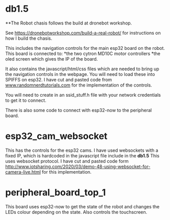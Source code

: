 

# db1.5
**The Robot chasis follows the build at dronebot workshop. 

See https://dronebotworkshop.com/build-a-real-robot/ for instructions on how I build the chasis.

This includes the navigation controls for the main esp32 board on the robot. This board is connected to:
*the two cytron MD10C motor controllers
*the oled screen which gives the IP of the board.

It also contains the javascript/html/css files which are needed to bring up the navigation controls in the webpage. You will need to load these into SPIFFS on esp32.
I have cut and pasted code from www.randomnerdtutorials.com for the implementation of the controls.

You will need to create in an ssid_stuff.h file with your network credentials to get it to connect.

There is also some code to connect with esp32-now to the peripheral board.

# esp32_cam_websocket
This has the controls for the esp32 cams. I have used websockets with a fixed IP, which is hardcoded in the javascript file include in the **db1.5**
This uses websocket protocol. I have cut and pasted code form http://www.iotsharing.com/2020/03/demo-48-using-websocket-for-camera-live.html for this implementation.

# peripheral_board_top_1

This board uses esp32-now to get the state of the robot and changes the LEDs colour depending on the state. Also controls the touchscreen.

